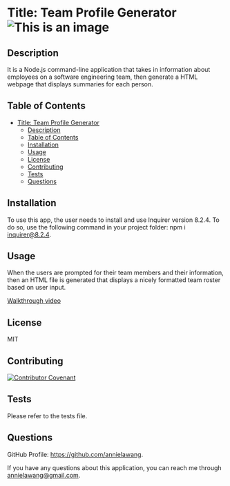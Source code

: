 # Title: Team Profile Generator ![This is an image](https://img.shields.io/badge/License-MIT_2.0-blue.svg)

## Description
It is a Node.js command-line application that takes in information about employees on a software engineering team, then generate a HTML webpage that displays summaries for each person.

## Table of Contents
- [Title: Team Profile Generator ](#title-team-profile-generator-)
  - [Description](#description)
  - [Table of Contents](#table-of-contents)
  - [Installation](#installation)
  - [Usage](#usage)
  - [License](#license)
  - [Contributing](#contributing)
  - [Tests](#tests)
  - [Questions](#questions)

## Installation
To use this app, the user needs to install and use Inquirer version 8.2.4. To do so, use the following command in your project folder: npm i inquirer@8.2.4.

## Usage
When the users are prompted for their team members and their information, then an HTML file is generated that displays a nicely formatted team roster based on user input.

[Walkthrough video](https://watch.screencastify.com/v/fvo5npjsi8gY5DCcFbXV)

## License
MIT

## Contributing
[![Contributor Covenant](https://img.shields.io/badge/Contributor%20Covenant-2.1-4baaaa.svg)](code_of_conduct.md)

## Tests
Please refer to the tests file.

## Questions
GitHub Profile: https://github.com/annielawang.

If you have any questions about this application, you can reach me through annielawang@gmail.com.
